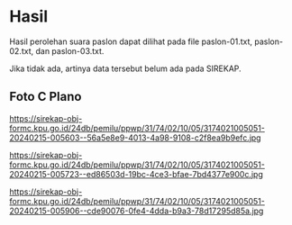 # Hasil

Hasil perolehan suara paslon dapat dilihat pada file paslon-01.txt, paslon-02.txt, dan paslon-03.txt.

Jika tidak ada, artinya data tersebut belum ada pada SIREKAP.

## Foto C Plano

https://sirekap-obj-formc.kpu.go.id/24db/pemilu/ppwp/31/74/02/10/05/3174021005051-20240215-005603--56a5e8e9-4013-4a98-9108-c2f8ea9b9efc.jpg

https://sirekap-obj-formc.kpu.go.id/24db/pemilu/ppwp/31/74/02/10/05/3174021005051-20240215-005723--ed86503d-19bc-4ce3-bfae-7bd4377e900c.jpg

https://sirekap-obj-formc.kpu.go.id/24db/pemilu/ppwp/31/74/02/10/05/3174021005051-20240215-005906--cde90076-0fe4-4dda-b9a3-78d17295d85a.jpg

